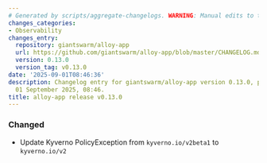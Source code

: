 ```yaml
---
# Generated by scripts/aggregate-changelogs. WARNING: Manual edits to this files will be overwritten.
changes_categories:
- Observability
changes_entry:
  repository: giantswarm/alloy-app
  url: https://github.com/giantswarm/alloy-app/blob/master/CHANGELOG.md#0130---2025-09-01
  version: 0.13.0
  version_tag: v0.13.0
date: '2025-09-01T08:46:36'
description: Changelog entry for giantswarm/alloy-app version 0.13.0, published on
  01 September 2025, 08:46.
title: alloy-app release v0.13.0
---
```


### Changed
- Update Kyverno PolicyException from `kyverno.io/v2beta1` to `kyverno.io/v2`
